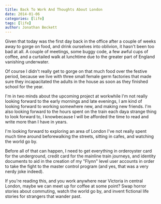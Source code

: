 ```yaml
---
title: Back To Work And Thoughts About London
date: 2014-01-06
categories: [life]
tags: [life]
author: Jonathan Beckett
---
```


Given that today was the first day back in the office after a couple of weeks away to gorge on food, and drink ourselves into oblivion, it hasn't been too bad at all. A couple of meetings, some buggy code, a few awful cups of coffee, and a curtailed walk at lunchtime due to the greater part of England vanishing underwater.

Of course I didn't really get to gorge on that much food over the festive period, because we live with three small female germ factories that made sure they incapacitated the adults in the house as soon as they finished school for the year.

I'm in two minds about the upcoming project at workwhile I'm not really looking forward to the early mornings and late evenings, I am kind of looking forward to working somewhere new, and making new friends. I'm also looking forward to the hours spent on the train each daya strange thing to look forward to, I knowbecause I will be afforded the time to read and write more than I have in years.

I'm looking forward to exploring an area of London I've not really spent much time around beforewalking the streets, sitting in cafes, and watching the world go by.

Before all of that can happen, I need to get everything in orderoyster card for the underground, credit card for the mainline train journeys, and identity documents to aid in the creation of my "Flynn" level user accounts in order to take the fight to the master control program (and yes, that was a very nerdy joke indeed).

If you're reading this, and you work anywhere near Victoria in central London, maybe we can meet up for coffee at some point? Swap horror stories about commuting, watch the world go by, and invent fictional life stories for strangers that wander past.